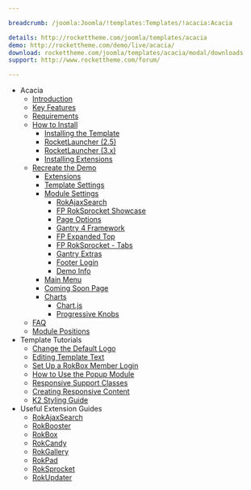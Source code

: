 ```yaml
---

breadcrumb: /joomla:Joomla/!templates:Templates/!acacia:Acacia

details: http://rockettheme.com/joomla/templates/acacia
demo: http://rockettheme.com/demo/live/acacia/
download: rockettheme.com/joomla/templates/acacia/modal/downloads
support: http://www.rockettheme.com/forum/

---
```


* Acacia
    * [Introduction]()
    * [Key Features](INDEX.md#key-features)
    * [Requirements](INDEX.md#requirements)
    * [How to Install](../../platform/templates.md#how-to-install)
        * [Installing the Template](../../platform/templates.md#how-to-install-a-joomla-template)
        * [RocketLauncher (2.5)](../../platform/install_joomla_25.md)
        * [RocketLauncher (3.x)](../../platform/install_joomla_3x.md)
        * [Installing Extensions](../../platform/extensions.md#how-to-install-an-extension)
    * [Recreate the Demo](demo.md)
        * [Extensions](demo.md#recommended-extensions)
        * [Template Settings](demo_override.md)
        * [Module Settings](demo.md#module-settings)
            * [RokAjaxSearch](demo_module_1.md)
            * [FP RokSprocket Showcase](demo_module_2.md)
            * [Page Options](demo_module_3.md)
            * [Gantry 4 Framework](demo_module_4.md)
            * [FP Expanded Top](demo_module_5.md)
            * [FP RokSprocket - Tabs](demo_module_6.md)
            * [Gantry Extras](demo_module_7.md)
            * [Footer Login](demo_module_8.md)
            * [Demo Info](demo_module_9.md)
        * [Main Menu](demo.md#menu-settings)
        * [Coming Soon Page](comingsoon.md)
        * [Charts](charts.md)
            * [Chart.js](charts.md#chart.js-support)
            * [Progressive Knobs](charts.md#progressive-knobs-(canvas))
    * [FAQ](faq.md)
    * [Module Positions](positions.md)
* Template Tutorials
    * [Change the Default Logo](../../basic/how_to_edit_the_logo.md)
    * [Editing Template Text](../../basic/how_to_edit_template_text.md)
    * [Set Up a RokBox Member Login](../../basic/how_to_set_up_a_rokbox_member_login.md)
    * [How to Use the Popup Module](../../basic/how_to_use_popup_module.md)
    * [Responsive Support Classes](../../basic/responsive_support_classes.md)
    * [Creating Responsive Content](../../basic/creating_responsive_content.md)
    * [K2 Styling Guide](../../basic/k2_styling_guide.md)
* Useful Extension Guides
    * [RokAjaxSearch](../../extensions/rokajaxsearch/)
    * [RokBooster](../../extensions/rokbooster/)
    * [RokBox](../../extensions/rokbox/)
    * [RokCandy](../../extensions/rokcandy)
    * [RokGallery](../../extensions/rokgallery/)
    * [RokPad](../../extensions/rokpad/)
    * [RokSprocket](../../extensions/roksprocket/)
    * [RokUpdater](../../extensions/rokupdater/)